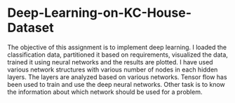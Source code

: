# Deep-Learning-on-KC-House-Dataset
The objective of this assignment is to implement deep learning. I loaded the classification data, partitioned it based on requirements, visualized the data, trained it using neural networks and the results are plotted. I have used various network structures with various number of nodes in each hidden layers. The layers are analyzed based on various networks. Tensor flow has been used to train and use the deep neural networks. Other task is to know the information about which network should be used for a problem.
